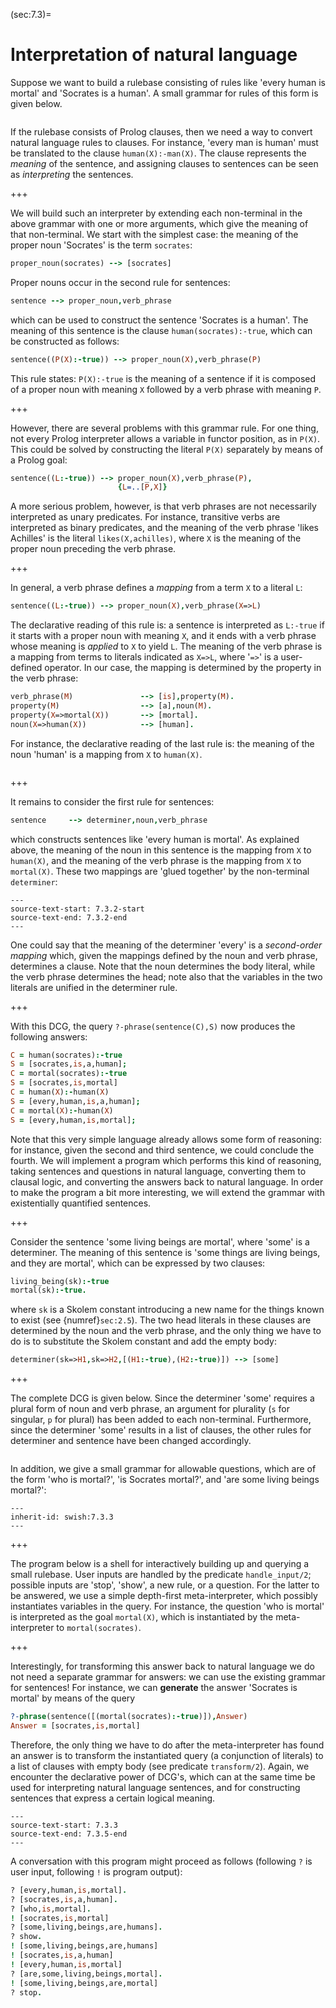 <!--H3: Section 7.3-->
(sec:7.3)=
# Interpretation of natural language #

Suppose we want to build a rulebase consisting of rules like 'every human is mortal' and 'Socrates is a human'. A small grammar for rules of this form is given below.
```{swish} swish:7.3.1
```
If the rulebase consists of Prolog clauses, then we need a way to convert natural language rules to clauses. For instance, 'every man is human' must be translated to the clause `human(X):-man(X)`. The clause represents the *meaning* of the sentence, and assigning clauses to sentences can be seen as *interpreting* the sentences.

+++

We will build such an interpreter by extending each non-terminal in the above grammar with one or more arguments, which give the meaning of that non-terminal. We start with the simplest case: the meaning of the proper noun 'Socrates' is the term `socrates`:
```Prolog
proper_noun(socrates) --> [socrates]
```
Proper nouns occur in the second rule for sentences:
```Prolog
sentence --> proper_noun,verb_phrase
```
which can be used to construct the sentence 'Socrates is a human'. The meaning of this sentence is the clause `human(socrates):-true`, which can be constructed as follows:
```Prolog
sentence((P(X):-true)) --> proper_noun(X),verb_phrase(P)
```
This rule states: `P(X):-true` is the meaning of a sentence if it is composed of a proper noun with meaning `X` followed by a verb phrase with meaning `P`.

+++

However, there are several problems with this grammar rule. For one thing, not every Prolog interpreter allows a variable in functor position, as in `P(X)`. This could be solved by constructing the literal `P(X)` separately by means of a Prolog goal:
```Prolog
sentence((L:-true)) --> proper_noun(X),verb_phrase(P),
                        {L=..[P,X]}
```
A more serious problem, however, is that verb phrases are not necessarily interpreted as unary predicates. For instance, transitive verbs are interpreted as binary predicates, and the meaning of the verb phrase 'likes Achilles' is the literal `likes(X,achilles)`, where `X` is the meaning of the proper noun preceding the verb phrase.

+++

In general, a verb phrase defines a *mapping* from a term `X` to a literal `L`:
```Prolog
sentence((L:-true)) --> proper_noun(X),verb_phrase(X=>L)
```
The declarative reading of this rule is: a sentence is interpreted as `L:-true` if it starts with a proper noun with meaning `X`, and it ends with a verb phrase whose meaning is *applied* to `X` to yield `L`. The meaning of the verb phrase is a mapping from terms to literals indicated as `X=>L`, where '`=>`' is a user-defined operator. In our case, the mapping is determined by the property in the verb phrase:
```Prolog
verb_phrase(M)               --> [is],property(M).
property(M)                  --> [a],noun(M).
property(X=>mortal(X))       --> [mortal].
noun(X=>human(X))            --> [human].
```
For instance, the declarative reading of the last rule is: the meaning of the noun 'human' is a mapping from `X` to `human(X)`.

```{exercise} ex:7.4
```

+++

It remains to consider the first rule for sentences:
```Prolog
sentence     --> determiner,noun,verb_phrase
```
which constructs sentences like 'every human is mortal'. As explained above, the meaning of the noun in this sentence is the mapping from `X` to `human(X)`, and the meaning of the verb phrase is the mapping from `X` to `mortal(X)`. These two mappings are 'glued together' by the non-terminal `determiner`:
```{swish} swish:7.3.2
---
source-text-start: 7.3.2-start
source-text-end: 7.3.2-end
---
```
One could say that the meaning of the determiner 'every' is a *second-order mapping* which, given the mappings defined by the noun and verb phrase, determines a clause. Note that the noun determines the body literal, while the verb phrase determines the head; note also that the variables in the two literals are unified in the determiner rule.

+++

With this DCG, the query `?-phrase(sentence(C),S)` now produces the following answers:
```Prolog
C = human(socrates):-true
S = [socrates,is,a,human];
C = mortal(socrates):-true
S = [socrates,is,mortal]
C = human(X):-human(X)
S = [every,human,is,a,human];
C = mortal(X):-human(X)
S = [every,human,is,mortal];
```
Note that this very simple language already allows some form of reasoning: for instance, given the second and third sentence, we could conclude the fourth. We will implement a program which performs this kind of reasoning, taking sentences and questions in natural language, converting them to clausal logic, and converting the answers back to natural language. In order to make the program a bit more interesting, we will extend the grammar with existentially quantified sentences.

+++

<!--section 2.5-->
Consider the sentence 'some living beings are mortal', where 'some' is a determiner. The meaning of this sentence is 'some things are living beings, and they are mortal', which can be expressed by two clauses:
```Prolog
living_being(sk):-true
mortal(sk):-true.
```
where `sk` is a Skolem constant introducing a new name for the things known to exist (see {numref}`sec:2.5`). The two head literals in these clauses are determined by the noun and the verb phrase, and the only thing we have to do is to substitute the Skolem constant and add the empty body:
```Prolog
determiner(sk=>H1,sk=>H2,[(H1:-true),(H2:-true)]) --> [some]
```

+++

The complete DCG is given below. Since the determiner 'some' requires a plural form of noun and verb phrase, an argument for plurality (`s` for singular, `p` for plural) has been added to each non-terminal. Furthermore, since the determiner 'some' results in a list of clauses, the other rules for determiner and sentence have been changed accordingly.
```{swish} swish:7.3.3
```
In addition, we give a small grammar for allowable questions, which are of the form 'who is mortal?', 'is Socrates mortal?', and 'are some living beings mortal?':
```{swish} swish:7.3.4
---
inherit-id: swish:7.3.3
---
```

+++

The program below is a shell for interactively building up and querying a small rulebase. User inputs are handled by the predicate `handle_input/2`; possible inputs are 'stop', 'show', a new rule, or a question. For the latter to be answered, we use a simple depth-first meta-interpreter, which possibly instantiates variables in the query. For instance, the question 'who is mortal' is interpreted as the goal `mortal(X)`, which is instantiated by the meta-interpreter to `mortal(socrates)`.

+++

Interestingly, for transforming this answer back to natural language we do not need a separate grammar for answers: we can use the existing grammar for sentences! For instance, we can **generate** the answer 'Socrates is mortal' by means of the query
```Prolog
?-phrase(sentence([(mortal(socrates):-true)]),Answer)
Answer = [socrates,is,mortal]
```
Therefore, the only thing we have to do after the meta-interpreter has found an answer is to transform the instantiated query (a conjunction of literals) to a list of clauses with empty body (see predicate `transform/2`). Again, we encounter the declarative power of DCG's, which can at the same time be used for interpreting natural language sentences, and for constructing sentences that express a certain logical meaning.
```{swish} swish:7.3.5
---
source-text-start: 7.3.3
source-text-end: 7.3.5-end
---
```
A conversation with this program might proceed as follows (following `?` is user input, following `!` is program output):
```Prolog
? [every,human,is,mortal].
? [socrates,is,a,human].
? [who,is,mortal].
! [socrates,is,mortal]
? [some,living,beings,are,humans].
? show.
! [some,living,beings,are,humans]
! [socrates,is,a,human]
! [every,human,is,mortal]
? [are,some,living,beings,mortal].
! [some,living,beings,are,mortal]
? stop.
```

```{exercise} ex:7.5
```
